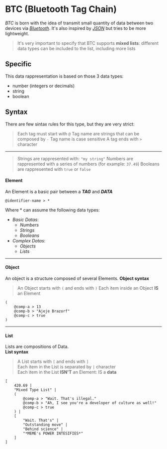 # BTC (Bluetooth Tag Chain)

_BTC_ is born with the idea of transmit small quantity of data between two devices via [_Bluetooth_]('https://www.bluetooth.com/'). It's also inspired by [_JSON_]('https://en.wikipedia.org/wiki/JSON') but tries to be more lightweight.

> It's very important  to specify that BTC supports **mixed lists**: 
> different data types can be included to the list, including more lists
## Specific
This data rappresentation is based on those 3 data types:
 - number (integers or decimals)
 - string
 - boolean
## Syntax
There are few sintax rules for this type, but they are very strict:
> Each tag must start with ``` @ ```
> Tag name are strings that can be composed by ``` - ```
> Tag name is case sensitive
> A tag ends with ``` > ``` character
___
> Strings are rappresented with: ``` "my string" ```
> Numbers are rappresented with a series of numbers (for example: ``` 37.49 ```)
> Booleans are rappresented with ``` true ``` or ``` false ```

#### Element
An Element is a basic pair between a **_TAG_** and **_DATA_**
```
@identifier-name > *
```
Where \* can assume the following data types:
- _Basic Datas_:
    - _Numbers_
    - _Strings_
    - _Booleans_
- _Complex Datas_:
    - _Objects_
    - _Lists_
___
#### Object
An object is a structure composed of several Elements.
**Object syntax**
> An Object starts with ``` ( ``` and ends with ``` ) ```
> Each item inside an Object **IS** an Element
> 
```
(
    @comp-a > 13
    @comp-b > "Ajeje Brazorf"
    @comp-c > true
)
```
___
#### List
Lists are compositions of Data.<br>
**List syntax**<br>
> A List starts with ``` [ ``` and ends with ``` ] ```<br>
> Each item in the List is separated by ``` | ``` character<br>
> Each item in the List **ISN'T** an Element: IS a **data**<br>
```
[
    420.69 |
    "Mixed Type List" |
    (
        @comp-a > "Wait. That's illegal."
        @comp-b > "Ah, I see you're a developer of culture as well!"
        @comp-c > true
    ) |
    [
        "Wait. That's" |
        "Outstanding move" |
        "Behind science" |
        "*MEME's POWER INTESIFIES*"
    ]
]
```